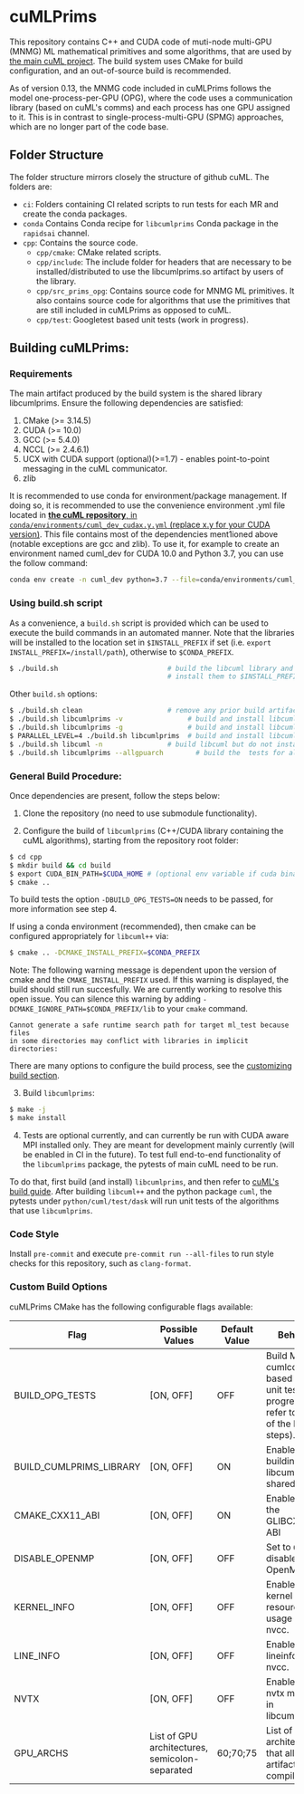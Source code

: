 # cuMLPrims

This repository contains  C++ and CUDA code of muti-node multi-GPU (MNMG) ML mathematical primitives and some algorithms, that are used by [the main cuML project](https://github.com/rapidsai/cuml). The build system uses CMake for build configuration, and an out-of-source build is recommended.

As of version 0.13, the MNMG code included in cuMLPrims follows the model one-process-per-GPU (OPG), where the code uses a communication library (based on cuML's comms) and each process has one GPU assigned to it. This is in contrast to single-process-multi-GPU (SPMG) approaches, which are no longer part of the code base.

## Folder Structure

The folder structure mirrors closely the structure of github cuML. The folders are:

- `ci`: Folders containing CI related scripts to run tests for each MR and create the conda packages.
- `conda` Contains Conda recipe for `libcumlprims` Conda package in the `rapidsai` channel.
- `cpp`: Contains the source code.
    - `cpp/cmake`: CMake related scripts.
    - `cpp/include`: The include folder for headers that are necessary to be installed/distributed to use the libcumlprims.so artifact by users of the library.
    - `cpp/src_prims_opg`: Contains source code for MNMG ML primitives. It also contains source code for algorithms that use the primitives that are still included in cuMLPrims as opposed to cuML.
    - `cpp/test`: Googletest based unit tests (work in progress).

## Building cuMLPrims:

### Requirements

The main artifact produced by the build system is the shared library libcumlprims. Ensure the following dependencies are satisfied:

1. CMake (>= 3.14.5)
2. CUDA (>= 10.0)
3. GCC (>= 5.4.0)
4. NCCL (>= 2.4.6.1)
5. UCX with CUDA support (optional)(>=1.7) - enables point-to-point messaging in the cuML communicator.
6. zlib

It is recommended to use conda for environment/package management. If doing so, it is recommended to use the convenience environment .yml file located in [**the cuML repository**, in `conda/environments/cuml_dev_cudax.y.yml` (replace x.y for your CUDA version)](https://github.com/rapidsai/cuml/tree/branch-0.14/conda/environments). This file contains most of the dependencies ment1ioned above (notable exceptions are gcc and zlib). To use it, for example to create an environment named cuml_dev for CUDA 10.0 and Python 3.7, you can use the follow command:

```bash
conda env create -n cuml_dev python=3.7 --file=conda/environments/cuml_dev_cuda10.0.yml
```

### Using build.sh script

As a convenience, a `build.sh` script is provided which can be used to execute the build commands in an automated manner.  Note that the libraries will be installed to the location set in `$INSTALL_PREFIX` if set (i.e. `export INSTALL_PREFIX=/install/path`), otherwise to `$CONDA_PREFIX`.
```bash
$ ./build.sh                           # build the libcuml library and tests
                                       # install them to $INSTALL_PREFIX if set, otherwise $CONDA_PREFIX
```

Other `build.sh` options:

```bash
$ ./build.sh clean                     # remove any prior build artifacts and configuration (start over)
$ ./build.sh libcumlprims -v                # build and install libcumlprims with verbose output
$ ./build.sh libcumlprims -g                # build and install libcumlprims for debug
$ PARALLEL_LEVEL=4 ./build.sh libcumlprims  # build and install libcumlprims limiting parallel build jobs to 4 (make -j4)
$ ./build.sh libcuml -n                # build libcuml but do not install
$ ./build.sh libcumlprims --allgpuarch        # build the  tests for all supported GPU architectures

```

### General Build Procedure:

Once dependencies are present, follow the steps below:

1. Clone the repository (no need to use submodule functionality).


2. Configure the build of `libcumlprims` (C++/CUDA library containing the cuML algorithms), starting from the repository root folder:
```bash
$ cd cpp
$ mkdir build && cd build
$ export CUDA_BIN_PATH=$CUDA_HOME # (optional env variable if cuda binary is not in the PATH. Default CUDA_HOME=/path/to/cuda/)
$ cmake ..
```

To build tests the option `-DBUILD_OPG_TESTS=ON` needs to be passed, for more information see step 4.

If using a conda environment (recommended), then cmake can be configured appropriately for `libcuml++` via:

```bash
$ cmake .. -DCMAKE_INSTALL_PREFIX=$CONDA_PREFIX
```

Note: The following warning message is dependent upon the version of cmake and the `CMAKE_INSTALL_PREFIX` used. If this warning is displayed, the build should still run succesfully. We are currently working to resolve this open issue. You can silence this warning by adding `-DCMAKE_IGNORE_PATH=$CONDA_PREFIX/lib` to your `cmake` command.
```
Cannot generate a safe runtime search path for target ml_test because files
in some directories may conflict with libraries in implicit directories:
```

There are many options to configure the build process, see the [customizing build section](#libcuml-&-libcumlc++).

3. Build `libcumlprims`:

```bash
$ make -j
$ make install
```

4. Tests are optional currently, and can currently be run with CUDA aware MPI installed only. They are meant for development mainly currently (will be enabled in CI in the future). To test full end-to-end functionality of the `libcumlprims` package, the pytests of main cuML need to be run.

To do that, first build (and install) `libcumlprims`, and then refer to [cuML's build guide](https://github.com/rapidsai/cuml/blob/branch-0.14/BUILD.md). After building `libcuml++` and the python package `cuml`, the pytests under `python/cuml/test/dask` will run unit tests of the algorithms that use `libcumlprims`.

### Code Style

Install `pre-commit` and execute `pre-commit run --all-files` to run style checks for this repository, such as `clang-format`.

### Custom Build Options

cuMLPrims CMake has the following configurable flags available:

| Flag | Possible Values | Default Value | Behavior |
| --- | --- | --- | --- |
| BUILD_OPG_TESTS | [ON, OFF] | OFF | Build MPI cumlcomms based C++ unit tests (in progress, refer to step 4. of the build steps).  |
| BUILD_CUMLPRIMS_LIBRARY | [ON, OFF]  | ON  | Enable/disable building libcumprims shared library. |
| CMAKE_CXX11_ABI | [ON, OFF]  | ON  | Enable/disable the GLIBCXX11 ABI  |
| DISABLE_OPENMP | [ON, OFF]  | OFF  | Set to `ON` to disable OpenMP  |
| KERNEL_INFO | [ON, OFF]  | OFF  | Enable/disable kernel resource usage info in nvcc. |
| LINE_INFO | [ON, OFF]  | OFF  | Enable/disable lineinfo in nvcc.  |
| NVTX | [ON, OFF]  | OFF  | Enable/disable nvtx markers in libcumlprims.  |
| GPU_ARCHS |  List of GPU architectures, semicolon-separated | 60;70;75  | List of GPU architectures that all artifacts are compiled for.  |
